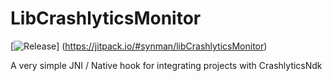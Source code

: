 # LibCrashlyticsMonitor
[![Release](https://jitpack.io/v/synman/libCrashlyticsMonitor.svg)]
(https://jitpack.io/#synman/libCrashlyticsMonitor)

A very simple JNI / Native hook for integrating projects with CrashlyticsNdk

